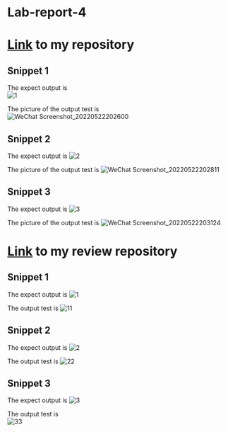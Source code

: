 # Lab-report-4  

# [Link](https://github.com/NuojinliXu/markdown-parser) to my repository 

## Snippet 1

The expect output is   
![1](https://user-images.githubusercontent.com/103155845/169738502-08d19b3b-ee26-4823-9a01-4defb1cb5b2e.png)  

The picture of the output test is   
![WeChat Screenshot_20220522202600](https://user-images.githubusercontent.com/103155845/169738553-32930acd-4ef7-4855-9318-4047158f70e7.png)  

## Snippet 2

The expect output is 
![2](https://user-images.githubusercontent.com/103155845/169738628-85262a1b-d3e0-4595-a628-179f28cdf864.png)

The picture of the output test is 
![WeChat Screenshot_20220522202811](https://user-images.githubusercontent.com/103155845/169738649-d72ddc76-1d0b-44a5-bda9-88827558d2eb.png)  

## Snippet 3

The expect output is 
![3](https://user-images.githubusercontent.com/103155845/169738677-8b5b9199-698c-47f8-8158-60b64bbac014.png)  

The picture of the output test is 
![WeChat Screenshot_20220522203124](https://user-images.githubusercontent.com/103155845/169738714-97eb5a4d-c803-45e4-b40f-b3b5abee96ce.png)

# [Link](https://github.com/NLChung9/markdown-parser) to my review repository

## Snippet 1

The expect output is 
![1](https://user-images.githubusercontent.com/103155845/169738818-2586fba6-7ff8-4d1a-ad1a-9c414e5c1e1c.png)

The output test is
![11](https://user-images.githubusercontent.com/103155845/169740051-12ac2a32-feb5-44a5-9104-20705a276bfc.png)  

## Snippet 2  

The expect output is 
![2](https://user-images.githubusercontent.com/103155845/169740119-1e66b713-dfb4-495e-9a2a-0e564ca2db9c.png)

The output test is 
![22](https://user-images.githubusercontent.com/103155845/169740174-7846a416-73ae-46ab-b799-537561d951f2.png)  

## Snippet 3  

The expect output is 
![3](https://user-images.githubusercontent.com/103155845/169740216-debbccb9-b46d-402b-9bb9-d1ddfb0e1bca.png)  

The output test is  
![33](https://user-images.githubusercontent.com/103155845/169740295-2d1f689d-e7bf-4e83-8f1d-1a657a954945.png)





